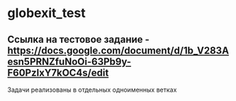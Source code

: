 # globexit_test

## Ссылка на тестовое задание - https://docs.google.com/document/d/1b_V283Aesn5PRNZfuNoOi-63Pb9y-F60PzlxY7kOC4s/edit
Задачи реализованы в отдельных одноименных ветках
